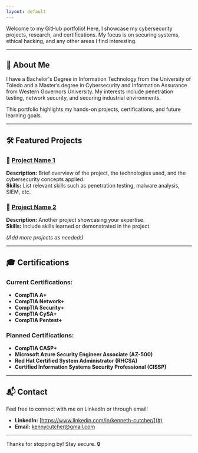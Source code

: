 ```yaml
---
layout: default
---
```


Welcome to my GitHub portfolio! Here, I showcase my cybersecurity projects, research, and certifications. My focus is on securing systems, ethical hacking, and any other areas I find interesting.

---

## 🔐 About Me

I have a Bachelor's Degree in Information Technology from the University of Toledo and a Master’s degree in Cybersecurity and Information Assurance from Western Governors University. My interests include penetration testing, network security, and securing industrial environments.

This portfolio highlights my hands-on projects, certifications, and future learning goals.

---

## 🛠️ Featured Projects

### 🔹 [Project Name 1](project1.md)
**Description:** Brief overview of the project, the technologies used, and the cybersecurity concepts applied.  
**Skills:** List relevant skills such as penetration testing, malware analysis, SIEM, etc.

### 🔹 [Project Name 2](#)
**Description:** Another project showcasing your expertise.  
**Skills:** Include skills learned or demonstrated in the project.

*(Add more projects as needed!)*

---

## 🎓 Certifications

### Current Certifications:
- **CompTIA A+**
- **CompTIA Network+**
- **CompTIA Security+**
- **CompTIA CySA+**
- **CompTIA Pentest+**

### Planned Certifications:
- **CompTIA CASP+**
- **Microsoft Azure Security Engineer Associate (AZ-500)**
- **Red Hat Certified System Administrator (RHCSA)**
- **Certified Information Systems Security Professional (CISSP)**

---

## 📬 Contact

Feel free to connect with me on LinkedIn or through email!
- **LinkedIn:** [https://www.linkedin.com/in/kenneth-cutcher/](#)  
- **Email:** kennycutcher@gmail.com

---

Thanks for stopping by! Stay secure. 🔒
